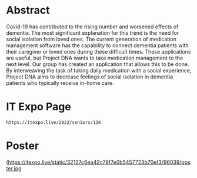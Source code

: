 # Abstract

Covid-19 has contributed to the rising number and worsened effects of dementia. The most significant explanation for this trend is the need for social isolation from loved ones. The current generation of medication management software has the capability to connect dementia patients with their caregiver or loved ones during these difficult times. These applications are useful, but Project DNA wants to take medication management to the next level. Our group has created an application that allows this to be done. By interweaving the task of taking daily medication with a social experience, Project DNA aims to decrease feelings of social isolation in dementia patients who typically receive in-home care. 

# IT Expo Page

    https://itexpo.live/2022/seniors/136

# Poster

(https://itexpo.live/static/32127c6ea42c79f7e0b5457723b70ef3/96039/poster.jpg
